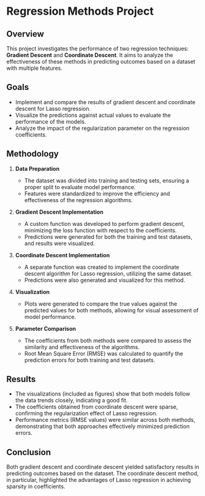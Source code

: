 # Regression Methods Project

## Overview

This project investigates the performance of two regression techniques: **Gradient Descent** and **Coordinate Descent**. It aims to analyze the effectiveness of these methods in predicting outcomes based on a dataset with multiple features. 

## Goals

- Implement and compare the results of gradient descent and coordinate descent for Lasso regression.
- Visualize the predictions against actual values to evaluate the performance of the models.
- Analyze the impact of the regularization parameter on the regression coefficients.

## Methodology

1. **Data Preparation**
   - The dataset was divided into training and testing sets, ensuring a proper split to evaluate model performance.
   - Features were standardized to improve the efficiency and effectiveness of the regression algorithms.

2. **Gradient Descent Implementation**
   - A custom function was developed to perform gradient descent, minimizing the loss function with respect to the coefficients.
   - Predictions were generated for both the training and test datasets, and results were visualized.

3. **Coordinate Descent Implementation**
   - A separate function was created to implement the coordinate descent algorithm for Lasso regression, utilizing the same dataset.
   - Predictions were also generated and visualized for this method.

4. **Visualization**
   - Plots were generated to compare the true values against the predicted values for both methods, allowing for visual assessment of model performance.

5. **Parameter Comparison**
   - The coefficients from both methods were compared to assess the similarity and effectiveness of the algorithms.
   - Root Mean Square Error (RMSE) was calculated to quantify the prediction errors for both training and test datasets.

## Results

- The visualizations (included as figures) show that both models follow the data trends closely, indicating a good fit.
- The coefficients obtained from coordinate descent were sparse, confirming the regularization effect of Lasso regression.
- Performance metrics (RMSE values) were similar across both methods, demonstrating that both approaches effectively minimized prediction errors.

## Conclusion

Both gradient descent and coordinate descent yielded satisfactory results in predicting outcomes based on the dataset. The coordinate descent method, in particular, highlighted the advantages of Lasso regression in achieving sparsity in coefficients.
